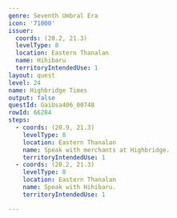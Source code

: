 ```yaml
---
genre: Seventh Umbral Era
icon: '71000'
issuer:
  coords: (20.2, 21.3)
  levelType: 8
  location: Eastern Thanalan
  name: Hihibaru
  territoryIntendedUse: 1
layout: quest
level: 24
name: Highbridge Times
output: false
questId: GaiUsa406_00748
rowId: 66284
steps:
  - coords: (20.9, 21.3)
    levelType: 8
    location: Eastern Thanalan
    name: Speak with merchants at Highbridge.
    territoryIntendedUse: 1
  - coords: (20.2, 21.3)
    levelType: 8
    location: Eastern Thanalan
    name: Speak with Hihibaru.
    territoryIntendedUse: 1

---
```

